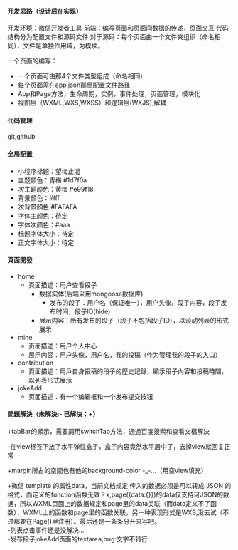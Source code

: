 #### 开发思路（设计后在实现）
开发环境：微信开发者工具
前端：编写页面和页面间数据的传递，页面交互
代码结构分为配置文件和源码文件
对于源码：每个页面由一个文件夹组织（命名相同），文件是单独作用域，为模块。

一个页面的编写：
- 一个页面可由那4个文件类型组成（命名相同）
- 每个页面需在app.json那里配置文件路径
- App和Page方法，生命周期，实例，事件处理，页面管理，模块化
- 视图层（WXML,WXS,WXSS）和逻辑层(WXJS),解耦

#### 代码管理
git,github

#### 全局配置
- 小程序标题：望梅止渴
- 主题颜色：青梅 #1d7f0a
- 次主题颜色：黄梅 #e99f18
- 背景颜色：#fff
- 次背景顏色 #FAFAFA
- 字体主颜色：待定
- 字体次颜色：#aaa
- 标题字体大小：待定
- 正文字体大小：待定

#### 頁面開發
- home
  - 頁面描述：用户查看段子
	- 数据实体(后端采用mongoose数据库)
		- 发布的段子：用户名（保证唯一），用户头像，段子内容，段子发布时间，段子ID(hide)
	- 展示内容：所有发布的段子（段子不包括段子ID），以滚动列表的形式展示
- mine
	- 页面描述：用户个人中心
	- 展示内容：用户头像，用户名，我的投稿（作为管理我的段子的入口）
- contribution
  - 頁面描述：用戶自身投稿的段子的歷史記錄，顯示段子內容和投稿時間，以列表形式展示
- jokeAdd
	- 页面描述：有一个编辑框和一个发布提交按钮


#### 問題解決（未解決:- 已解決：+）
+tabBar的顯示，需要調用switchTab方法，通過百度搜索和查看文檔解決  

-在view标签下放了水平弹性盒子，盒子内容竟然水平居中了，去掉view就回复正常  

+margin所占的空間也有他的background-color -_-...（用空view填充）  

+微信 template 的属性data，当前文档规定 传入的数据必须是可以转成 JSON 的格式，而定义的function函数无效？x,page({data:{}})的data仅支持可JSON的数据，所以WXML页面上的数据规定和page里的data关联（而data定义不了函数），WXML上的函数和page里的函数关联，另一种表现形式是WXS,没去试（不过都要在Page()里注册）。最后还是一条条分开来写吧。  
-列表点击事件还是没解决...  
-发布段子jokeAdd页面的textarea,bug:文字不转行